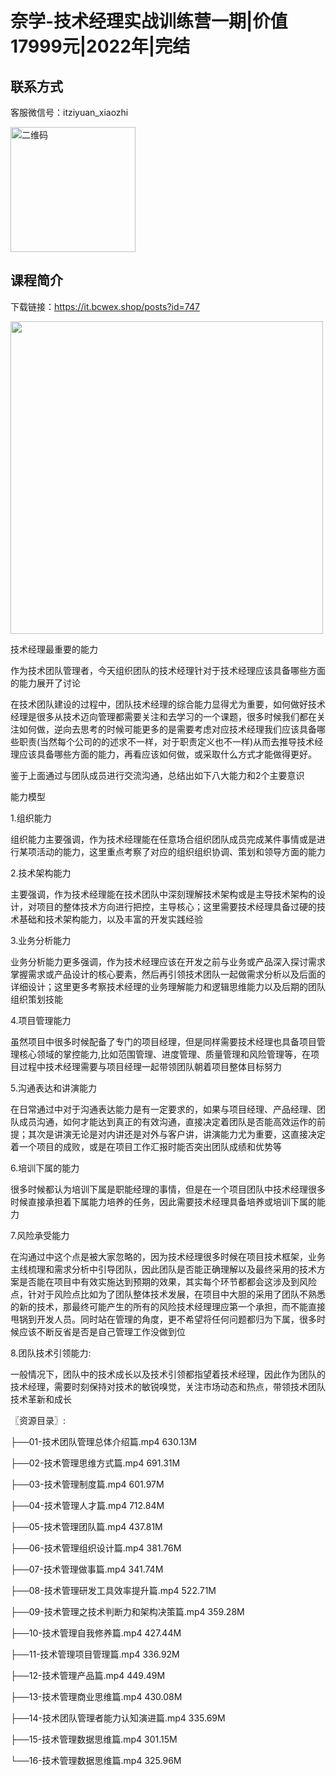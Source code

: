 # 奈学-技术经理实战训练营一期|价值17999元|2022年|完结

## 联系方式

客服微信号：itziyuan_xiaozhi

<img src="https://ziyuanyun.oss-cn-guangzhou.aliyuncs.com/common/20240614073449/666b82192834a.jpg" width="200" height="200" alt="二维码">

## 课程简介

下载链接：https://it.bcwex.shop/posts?id=747

<img src="https://ziyuanyun.oss-cn-guangzhou.aliyuncs.com/yun/20240515152250/664462cad5271.jpg" width="500" alt="">

  技术经理最重要的能力

 作为技术团队管理者，今天组织团队的技术经理针对于技术经理应该具备哪些方面的能力展开了讨论

 在技术团队建设的过程中，团队技术经理的综合能力显得尤为重要，如何做好技术经理是很多从技术迈向管理都需要关注和去学习的一个课题，很多时候我们都在关注如何做，逆向去思考的时候可能更多的是需要考虑对应技术经理我们应该具备哪些职责(当然每个公司的的述求不一样，对于职责定义也不一样)从而去推导技术经理应该具备哪些方面的能力，再看应该如何做，或采取什么方式才能做得更好。

 鉴于上面通过与团队成员进行交流沟通，总结出如下八大能力和2个主要意识

 能力模型

 1.组织能力

 组织能力主要强调，作为技术经理能在任意场合组织团队成员完成某件事情或是进行某项活动的能力，这里重点考察了对应的组织组织协调、策划和领导方面的能力

 2.技术架构能力

 主要强调，作为技术经理能在技术团队中深刻理解技术架构或是主导技术架构的设计，对项目的整体技术方向进行把控，主导核心；这里需要技术经理具备过硬的技术基础和技术架构能力，以及丰富的开发实践经验

 3.业务分析能力

 业务分析能力更多强调，作为技术经理应该在开发之前与业务或产品深入探讨需求掌握需求或产品设计的核心要素，然后再引领技术团队一起做需求分析以及后面的详细设计；这里更多考察技术经理的业务理解能力和逻辑思维能力以及后期的团队组织策划技能

 4.项目管理能力

 虽然项目中很多时候配备了专门的项目经理，但是同样需要技术经理也具备项目管理核心领域的掌控能力,比如范围管理、进度管理、质量管理和风险管理等，在项目过程中技术经理需要与项目经理一起带领团队朝着项目整体目标努力

 5.沟通表达和讲演能力

 在日常通过中对于沟通表达能力是有一定要求的，如果与项目经理、产品经理、团队成员沟通，如何才能达到真正的有效沟通，直接决定着团队是否能高效运作的前提；其次是讲演无论是对内讲还是对外与客户讲，讲演能力尤为重要，这直接决定着一个项目的成败，或是在项目工作汇报时能否突出团队成绩和优势等

 6.培训下属的能力

 很多时候都认为培训下属是职能经理的事情，但是在一个项目团队中技术经理很多时候直接承担着下属能力培养的任务，因此需要技术经理具备培养或培训下属的能力

 7.风险承受能力

 在沟通过中这个点是被大家忽略的，因为技术经理很多时候在项目技术框架，业务主线梳理和需求分析中引导团队，因此团队是否能正确理解以及最终采用的技术方案是否能在项目中有效实施达到预期的效果，其实每个环节都都会这涉及到风险点，针对于风险点比如为了团队整体技术发展，在项目中大胆的采用了团队不熟悉的新的技术，那最终可能产生的所有的风险技术经理理应第一个承担，而不能直接甩锅到开发人员。同时站在管理的角度，更不希望将任何问题都归为下属，很多时候应该不断反省是否是自己管理工作没做到位

 8.团队技术引领能力:

 一般情况下，团队中的技术成长以及技术引领都指望着技术经理，因此作为团队的技术经理，需要时刻保持对技术的敏锐嗅觉，关注市场动态和热点，带领技术团队技术革新和成长

 〖资源目录〗:

 ├──01-技术团队管理总体介绍篇.mp4 630.13M

 ├──02-技术管理思维方式篇.mp4 691.31M

 ├──03-技术管理制度篇.mp4 601.97M

 ├──04-技术管理人才篇.mp4 712.84M

 ├──05-技术管理团队篇.mp4 437.81M

 ├──06-技术管理组织设计篇.mp4 381.76M

 ├──07-技术管理做事篇.mp4 341.74M

 ├──08-技术管理研发工具效率提升篇.mp4 522.71M

 ├──09-技术管理之技术判断力和架构决策篇.mp4 359.28M

 ├──10-技术管理自我修养篇.mp4 427.44M

 ├──11-技术管理项目管理篇.mp4 336.92M

 ├──12-技术管理产品篇.mp4 449.49M

 ├──13-技术管理商业思维篇.mp4 430.08M

 ├──14-技术团队管理者能力认知演进篇.mp4 335.69M

 ├──15-技术管理数据思维篇.mp4 301.15M

 └──16-技术管理数据思维篇.mp4 325.96M

  